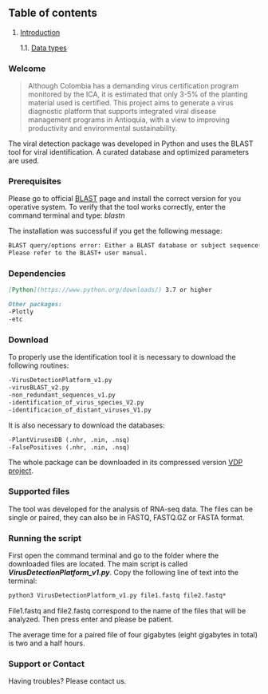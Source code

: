 ## Table of contents

1. [Introduction](#Welcome)

   1.1. [Data types](#Prerequisites)

### Welcome

>Although Colombia has a demanding virus certification program monitored by the ICA, it is estimated that only 3-5% of the planting material used is certified. This project aims to generate a virus diagnostic platform that supports integrated viral disease management programs in Antioquia, with a view to improving productivity and environmental sustainability.

The viral detection package was developed in Python and uses the BLAST tool for viral identification. A curated database and optimized parameters are used.

### Prerequisites

Please go to official [BLAST](ftp://ftp.ncbi.nlm.nih.gov/blast/executables/blast+/LATEST/) page and install the correct version for you operative system. To verify that the tool works correctly, enter the command terminal and type: *blastn*

The installation was successful if you get the following message:

```markdown
BLAST query/options error: Either a BLAST database or subject sequence(s) must be specified
Please refer to the BLAST+ user manual.
```

### Dependencies

```markdown
[Python](https://www.python.org/downloads/) 3.7 or higher
```
```markdown
Other packages:
-Plotly
-etc
```

### Download

To properly use the identification tool it is necessary to download the following routines:

```markdown
-VirusDetectionPlatform_v1.py
-virusBLAST_v2.py
-non_redundant_sequences_v1.py
-identification_of_virus_species_V2.py
-identificacion_of_distant_viruses_V1.py
```

It is also necessary to download the databases:

```markdown
-PlantVirusesDB (.nhr, .nin, .nsq)
-FalsePositives (.nhr, .nin, .nsq)
```
The whole package can be downloaded in its compressed version [VDP project](https://github.com/MicrobialBiotechnologyLaboratory/Virus-Detection-Package/blob/master/vdp_project.zip).

### Supported files

The tool was developed for the analysis of RNA-seq data. The files can be single or paired, they can also be in FASTQ, FASTQ.GZ or FASTA format.

### Running the script

First open the command terminal and go to the folder where the downloaded files are located. The main script is called ***VirusDetectionPlatform_v1.py***. Copy the following line of text into the terminal:
```markdown
python3 VirusDetectionPlatform_v1.py file1.fastq file2.fastq*
```
File1.fastq and file2.fastq correspond to the name of the files that will be analyzed. Then press enter and please be patient.

The average time for a paired file of four gigabytes (eight gigabytes in total) is two and a half hours.


### Support or Contact

Having troubles? Please contact us.
